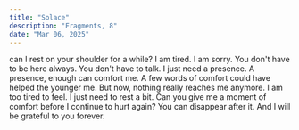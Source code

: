 ```yaml
---
title: "Solace"
description: "Fragments, 8"
date: "Mar 06, 2025"
---
```


can I rest on your shoulder for a while? I am tired. I am sorry. You don't have to be here always. You don't have to talk. I just need a presence. A presence, enough can comfort me. A few words of comfort could have helped the younger me. But now, nothing really reaches me anymore. I am too tired to feel. I just need to rest a bit. Can you give me a moment of comfort before I continue to hurt again? You can disappear after it. And I will be grateful to you forever.